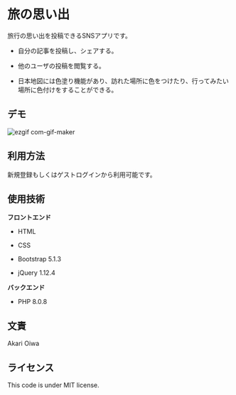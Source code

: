 # 旅の思い出
旅行の思い出を投稿できるSNSアプリです。

* 自分の記事を投稿し、シェアする。

* 他のユーザの投稿を閲覧する。

* 日本地図には色塗り機能があり、訪れた場所に色をつけたり、行ってみたい場所に色付けをすることができる。



## デモ
![ezgif com-gif-maker](https://user-images.githubusercontent.com/97138486/161873264-6350b22b-2bd1-4434-be47-6a4f3f175ad0.gif)



## 利用方法
新規登録もしくはゲストログインから利用可能です。


## 使用技術
**フロントエンド**

* HTML

* CSS

* Bootstrap 5.1.3

* jQuery 1.12.4

**バックエンド**

* PHP 8.0.8

## 文責
Akari Oiwa

## ライセンス

This code is under MIT license.

